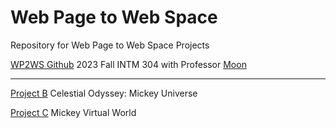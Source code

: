 # Web Page to Web Space
 Repository for Web Page to Web Space Projects

 [WP2WS Github](https://github.com/MOQN/IMA-Web-Page-To-Web-Space)
 2023 Fall INTM 304 with Professor [Moon](https://github.com/MOQN)

 ---

 [Project B](https://mickeykorea.github.io/wp2ws/Project_B/)
 Celestial Odyssey: Mickey Universe

 [Project C]()
 Mickey Virtual World
